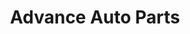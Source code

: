 ---
title: "Advance Auto Parts"
url: /waycross/advance-auto-parts-memorial-drive/
shop: Autoteile
---